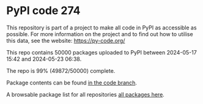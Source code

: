 # PyPI code 274

This repository is part of a project to make all code in PyPI as accessible as possible. For more information 
on the project and to find out how to utilise this data, see the website: https://py-code.org/

This repo contains 50000 packages uploaded to PyPI between 
2024-05-17 15:42 and 2024-05-23 06:38.

The repo is 99% (49872/50000) complete.

Package contents can be found [in the code branch](https://github.com/pypi-data/pypi-mirror-274/tree/code/packages).

A browsable package list for all repositories [all packages here](https://py-code.org/repositories/pypi-mirror-274).


